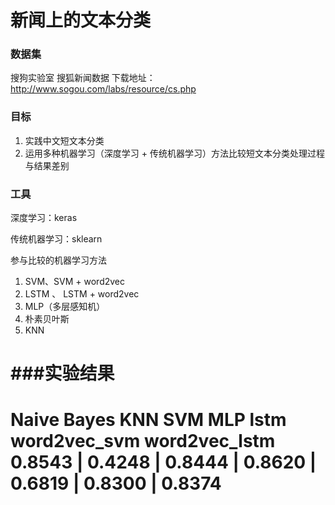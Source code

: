 # 新闻上的文本分类

### 数据集

搜狗实验室 搜狐新闻数据 下载地址：http://www.sogou.com/labs/resource/cs.php


### 目标

1. 实践中文短文本分类
2. 运用多种机器学习（深度学习 + 传统机器学习）方法比较短文本分类处理过程与结果差别

### 工具

深度学习：keras

传统机器学习：sklearn

参与比较的机器学习方法
1. SVM、SVM + word2vec
2. LSTM 、 LSTM + word2vec
3. MLP（多层感知机）
4. 朴素贝叶斯
5. KNN


###实验结果
=========================================================================
Naive Bayes  KNN    SVM    MLP    lstm    word2vec_svm    word2vec_lstm  
0.8543 | 0.4248 | 0.8444 | 0.8620 | 0.6819 | 0.8300 | 0.8374
=========================================================================
